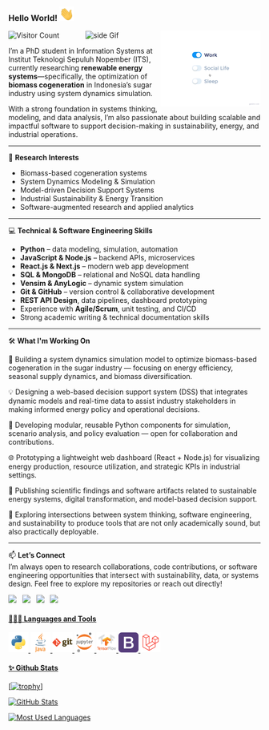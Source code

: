   ### Hello World!  <img src="https://raw.githubusercontent.com/AriefSandi/AriefSandi/main/assets/Hi.gif" width="29px">
  
  ![Visitor Count](https://profile-counter.glitch.me/AriefSandi/count.svg)
<img src="https://raw.githubusercontent.com/AriefSandi/AriefSandi/main/assets/life_balance.gif" alt="side Image" align="right" width="200" height="auto" />
<a href="https://ko-fi.com/ariefsandi88"> <img src="https://media3.giphy.com/media/ZEB6yFbLnhyQf7g3hn/giphy.gif" alt="side Gif" align="right" width="150" height="auto"/> </a>

  I’m a PhD student in Information Systems at Institut Teknologi Sepuluh Nopember (ITS), currently researching **renewable energy systems**—specifically, the optimization of **biomass cogeneration** in Indonesia’s sugar industry using system dynamics simulation.
  
  With a strong foundation in systems thinking, modeling, and data analysis, I’m also passionate about building scalable and impactful software to support decision-making in sustainability, energy, and industrial operations.

---

🔬 **Research Interests**  
- Biomass-based cogeneration systems  
- System Dynamics Modeling & Simulation  
- Model-driven Decision Support Systems  
- Industrial Sustainability & Energy Transition  
- Software-augmented research and applied analytics

---

💻 **Technical & Software Engineering Skills**  
- **Python** – data modeling, simulation, automation  
- **JavaScript & Node.js** – backend APIs, microservices  
- **React.js & Next.js** – modern web app development  
- **SQL & MongoDB** – relational and NoSQL data handling  
- **Vensim & AnyLogic** – dynamic system simulation  
- **Git & GitHub** – version control & collaborative development  
- **REST API Design**, data pipelines, dashboard prototyping  
- Experience with **Agile/Scrum**, unit testing, and CI/CD  
- Strong academic writing & technical documentation skills

---

🛠️ **What I'm Working On**

🚀 Building a system dynamics simulation model to optimize biomass-based cogeneration in the sugar industry — focusing on energy efficiency, seasonal supply dynamics, and biomass diversification.

💡 Designing a web-based decision support system (DSS) that integrates dynamic models and real-time data to assist industry stakeholders in making informed energy policy and operational decisions.

🧪 Developing modular, reusable Python components for simulation, scenario analysis, and policy evaluation — open for collaboration and contributions.

🌐 Prototyping a lightweight web dashboard (React + Node.js) for visualizing energy production, resource utilization, and strategic KPIs in industrial settings.

📄 Publishing scientific findings and software artifacts related to sustainable energy systems, digital transformation, and model-based decision support.

🧩 Exploring intersections between system thinking, software engineering, and sustainability to produce tools that are not only academically sound, but also practically deployable.

---

📫 **Let’s Connect**  
I’m always open to research collaborations, code contributions, or software engineering opportunities that intersect with sustainability, data, or systems design. Feel free to explore my repositories or reach out directly!

  
  [<img src="https://img.icons8.com/color/48/000000/twitter.png" width="3.5%"/>](https://twitter.com/itsmesan_)  &nbsp; [<img src="https://img.icons8.com/color/48/000000/linkedin.png" width="3.5%"/>](https://www.linkedin.com/in/ariefsandi10/)  &nbsp;  [<img src="https://img.icons8.com/fluent/48/000000/instagram-new.png" width="3.5%"/>](https://www.instagram.com/ariefsandi88/)  &nbsp; <a href="mailto:ariefsandi10@gmail.com"> <img src="https://img.icons8.com/fluent/48/000000/gmail.png" width="3.5%"/>
  
  #### 👨🏻‍💻 Languages and Tools <br />
  
  <code><img height="40" src="https://raw.githubusercontent.com/github/explore/80688e429a7d4ef2fca1e82350fe8e3517d3494d/topics/python/python.png"></code>
  <code><img height="40" src="https://raw.githubusercontent.com/github/explore/80688e429a7d4ef2fca1e82350fe8e3517d3494d/topics/java/java.png"></code>
  <code><img height="40" src="https://raw.githubusercontent.com/github/explore/80688e429a7d4ef2fca1e82350fe8e3517d3494d/topics/git/git.png"></code>
  <code><img height="40" src="https://raw.githubusercontent.com/github/explore/80688e429a7d4ef2fca1e82350fe8e3517d3494d/topics/jupyter-notebook/jupyter-notebook.png"></code>
  </code>
  <code><img height="40" src="https://raw.githubusercontent.com/github/explore/80688e429a7d4ef2fca1e82350fe8e3517d3494d/topics/tensorflow/tensorflow.png"></code>
  <code><img height="40" src="https://raw.githubusercontent.com/github/explore/80688e429a7d4ef2fca1e82350fe8e3517d3494d/topics/bootstrap/bootstrap.png"></code>
  <code><img height="40" src="https://raw.githubusercontent.com/github/explore/80688e429a7d4ef2fca1e82350fe8e3517d3494d/topics/laravel/laravel.png"></code>
  
  
  #### ✨ Github Stats <br />

  [![trophy](https://github-profile-trophy.vercel.app/?username=ariefsandi&theme=onedark&no-bg=true&rank=-C,-B,-Unknown)]

  ![GitHub Stats](https://github-readme-stats.vercel.app/api?username=ariefsandi&show_icons=true&theme=radical&count_private=true&include_all_commits=true&hide=issues)


  [![Most Used Languages](https://github-readme-stats.vercel.app/api/top-langs/?username=AriefSandi&show_icons=true&theme=radical&hide=html,css)](https://github-readme-stats.vercel.app/api/top-langs/?username=AriefSandi&show_icons=true&theme=radical&hide=html,css)
  
